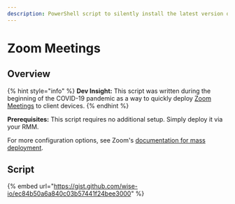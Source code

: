 ```yaml
---
description: PowerShell script to silently install the latest version of Zoom Meetings.
---
```


# Zoom Meetings

## Overview

{% hint style="info" %}
**Dev Insight:** This script was written during the beginning of the COVID-19 pandemic as a way to quickly deploy [Zoom Meetings](https://zoom.us) to client devices.
{% endhint %}

**Prerequisites:** This script requires no additional setup. Simply deploy it via your RMM.

For more configuration options, see Zoom's [documentation for mass deployment](https://support.zoom.us/hc/en-us/articles/201362163-Mass-deployment-with-preconfigured-settings-for-Windows).

## Script

{% embed url="https://gist.github.com/wise-io/ec84b50a6a840c03b57441f24bee3000" %}
